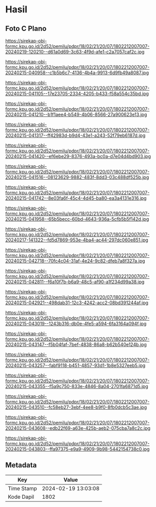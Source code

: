 # Hasil

## Foto C Plano

https://sirekap-obj-formc.kpu.go.id/2d52/pemilu/pdpr/18/02/21/20/07/1802212007007-20240219-120210--d61a0d69-3c63-4f9d-afe1-c2a7057caf2c.jpg

https://sirekap-obj-formc.kpu.go.id/2d52/pemilu/pdpr/18/02/21/20/07/1802212007007-20240215-040958--c1b5b6c7-4136-4b4a-9913-6d9fb49a8087.jpg

https://sirekap-obj-formc.kpu.go.id/2d52/pemilu/pdpr/18/02/21/20/07/1802212007007-20240215-041105--17e23705-2334-4205-b433-f58a554c35bd.jpg

https://sirekap-obj-formc.kpu.go.id/2d52/pemilu/pdpr/18/02/21/20/07/1802212007007-20240215-041210--b1f1aee4-b549-4b06-8566-27a900623e13.jpg

https://sirekap-obj-formc.kpu.go.id/2d52/pemilu/pdpr/18/02/21/20/07/1802212007007-20240215-041317--ff42983d-b9d4-43e1-a243-52f79eb6187d.jpg

https://sirekap-obj-formc.kpu.go.id/2d52/pemilu/pdpr/18/02/21/20/07/1802212007007-20240215-041420--ef6ebe29-8376-493a-bc0a-d7e04d4bd903.jpg

https://sirekap-obj-formc.kpu.go.id/2d52/pemilu/pdpr/18/02/21/20/07/1802212007007-20240215-041516--08123629-9882-483f-8dd3-03c488df525b.jpg

https://sirekap-obj-formc.kpu.go.id/2d52/pemilu/pdpr/18/02/21/20/07/1802212007007-20240215-041742--8e03fa6f-45c4-4d45-ba80-ea3a4131e316.jpg

https://sirekap-obj-formc.kpu.go.id/2d52/pemilu/pdpr/18/02/21/20/07/1802212007007-20240215-041958--65b5becc-60bd-4643-936a-5cfb5b5f142d.jpg

https://sirekap-obj-formc.kpu.go.id/2d52/pemilu/pdpr/18/02/21/20/07/1802212007007-20240217-141322--fd5d7869-953e-4ba4-ac44-297dc060e851.jpg

https://sirekap-obj-formc.kpu.go.id/2d52/pemilu/pdpr/18/02/21/20/07/1802212007007-20240215-042718--70fc4c04-31af-4e24-9c82-dfeb7a8f327a.jpg

https://sirekap-obj-formc.kpu.go.id/2d52/pemilu/pdpr/18/02/21/20/07/1802212007007-20240215-042811--f6a10f7b-b6a9-48c5-af90-a1f234d99a38.jpg

https://sirekap-obj-formc.kpu.go.id/2d52/pemilu/pdpr/18/02/21/20/07/1802212007007-20240215-042921--498dab31-12c3-4242-acc2-08bd391244af.jpg

https://sirekap-obj-formc.kpu.go.id/2d52/pemilu/pdpr/18/02/21/20/07/1802212007007-20240215-043019--1243b316-db0e-4fe5-a594-6fa3164a094f.jpg

https://sirekap-obj-formc.kpu.go.id/2d52/pemilu/pdpr/18/02/21/20/07/1802212007007-20240215-043147--f5b04faf-7bef-4838-86a8-b62b540e124b.jpg

https://sirekap-obj-formc.kpu.go.id/2d52/pemilu/pdpr/18/02/21/20/07/1802212007007-20240215-043257--fabf9118-b451-4857-93d1-1b8e5327eeb5.jpg

https://sirekap-obj-formc.kpu.go.id/2d52/pemilu/pdpr/18/02/21/20/07/1802212007007-20240215-043355--f5a9c750-833e-4846-8a04-2701fa6871d5.jpg

https://sirekap-obj-formc.kpu.go.id/2d52/pemilu/pdpr/18/02/21/20/07/1802212007007-20240215-043510--fc58eb27-3ebf-4ee8-b9f0-8fb0dcb5c3ae.jpg

https://sirekap-obj-formc.kpu.go.id/2d52/pemilu/pdpr/18/02/21/20/07/1802212007007-20240215-043608--edb22f69-a63e-425b-aeb2-075cba7a8c2c.jpg

https://sirekap-obj-formc.kpu.go.id/2d52/pemilu/pdpr/18/02/21/20/07/1802212007007-20240215-043803--ffa97375-e9a9-4909-9b98-5442154738c0.jpg


## Metadata

| Key        | Value               |
| ---------- | ------------------- |
| Time Stamp | 2024-02-19 13:03:08 |
| Kode Dapil | 1802                |



